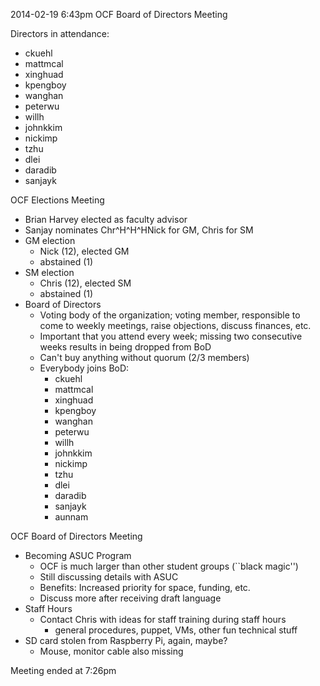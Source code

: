 2014-02-19 6:43pm
OCF Board of Directors Meeting

Directors in attendance:
 - ckuehl
 - mattmcal
 - xinghuad
 - kpengboy
 - wanghan
 - peterwu
 - willh
 - johnkkim
 - nickimp
 - tzhu
 - dlei
 - daradib
 - sanjayk

OCF Elections Meeting
 - Brian Harvey elected as faculty advisor
 - Sanjay nominates Chr^H^H^HNick for GM, Chris for SM
 - GM election
   - Nick (12), elected GM
   - abstained (1)
 - SM election
   - Chris (12), elected SM
   - abstained (1)
 - Board of Directors
   - Voting body of the organization; voting member, responsible to come
     to weekly meetings, raise objections, discuss finances, etc.
   - Important that you attend every week; missing two consecutive weeks
     results in being dropped from BoD
   - Can't buy anything without quorum (2/3 members)
   - Everybody joins BoD:
     - ckuehl
     - mattmcal
     - xinghuad
     - kpengboy
     - wanghan
     - peterwu
     - willh
     - johnkkim
     - nickimp
     - tzhu
     - dlei
     - daradib
     - sanjayk
     - aunnam

OCF Board of Directors Meeting
 - Becoming ASUC Program
   - OCF is much larger than other student groups (``black magic'')
   - Still discussing details with ASUC
   - Benefits: Increased priority for space, funding, etc.
   - Discuss more after receiving draft language
 - Staff Hours
   - Contact Chris with ideas for staff training during staff hours
     - general procedures, puppet, VMs, other fun technical stuff
 - SD card stolen from Raspberry Pi, again, maybe?
   - Mouse, monitor cable also missing

Meeting ended at 7:26pm
